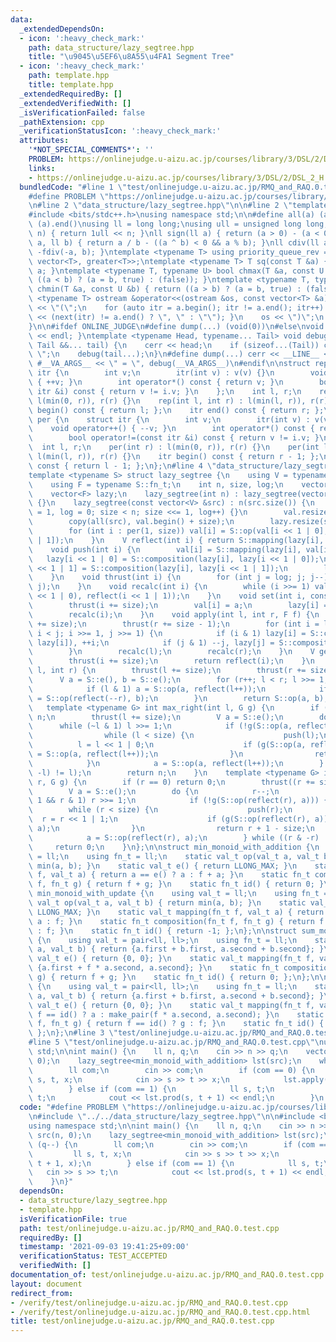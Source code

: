 ```yaml
---
data:
  _extendedDependsOn:
  - icon: ':heavy_check_mark:'
    path: data_structure/lazy_segtree.hpp
    title: "\u9045\u5EF6\u8A55\u4FA1 Segment Tree"
  - icon: ':heavy_check_mark:'
    path: template.hpp
    title: template.hpp
  _extendedRequiredBy: []
  _extendedVerifiedWith: []
  _isVerificationFailed: false
  _pathExtension: cpp
  _verificationStatusIcon: ':heavy_check_mark:'
  attributes:
    '*NOT_SPECIAL_COMMENTS*': ''
    PROBLEM: https://onlinejudge.u-aizu.ac.jp/courses/library/3/DSL/2/DSL_2_H
    links:
    - https://onlinejudge.u-aizu.ac.jp/courses/library/3/DSL/2/DSL_2_H
  bundledCode: "#line 1 \"test/onlinejudge.u-aizu.ac.jp/RMQ_and_RAQ.0.test.cpp\"\n\
    #define PROBLEM \"https://onlinejudge.u-aizu.ac.jp/courses/library/3/DSL/2/DSL_2_H\"\
    \n#line 2 \"data_structure/lazy_segtree.hpp\"\n\n#line 2 \"template.hpp\"\n\n\
    #include <bits/stdc++.h>\nusing namespace std;\n\n#define all(a) (a).begin(),\
    \ (a).end()\nusing ll = long long;\nusing ull = unsigned long long;\null bit(int\
    \ n) { return 1ull << n; }\nll sign(ll a) { return (a > 0) - (a < 0); }\nll fdiv(ll\
    \ a, ll b) { return a / b - ((a ^ b) < 0 && a % b); }\nll cdiv(ll a, ll b) { return\
    \ -fdiv(-a, b); }\ntemplate <typename T> using priority_queue_rev = priority_queue<T,\
    \ vector<T>, greater<T>>;\ntemplate <typename T> T sq(const T &a) { return a *\
    \ a; }\ntemplate <typename T, typename U> bool chmax(T &a, const U &b) { return\
    \ ((a < b) ? (a = b, true) : (false)); }\ntemplate <typename T, typename U> bool\
    \ chmin(T &a, const U &b) { return ((a > b) ? (a = b, true) : (false)); }\ntemplate\
    \ <typename T> ostream &operator<<(ostream &os, const vector<T> &a) {\n    os\
    \ << \"(\";\n    for (auto itr = a.begin(); itr != a.end(); itr++) { os << *itr\
    \ << (next(itr) != a.end() ? \", \" : \"\"); }\n    os << \")\";\n    return os;\n\
    }\n\n#ifdef ONLINE_JUDGE\n#define dump(...) (void(0))\n#else\nvoid debug() { cerr\
    \ << endl; }\ntemplate <typename Head, typename... Tail> void debug(Head &&head,\
    \ Tail &&... tail) {\n    cerr << head;\n    if (sizeof...(Tail)) cerr << \",\
    \ \";\n    debug(tail...);\n}\n#define dump(...) cerr << __LINE__ << \": \" <<\
    \ #__VA_ARGS__ << \" = \", debug(__VA_ARGS__)\n#endif\n\nstruct rep {\n    struct\
    \ itr {\n        int v;\n        itr(int v) : v(v) {}\n        void operator++()\
    \ { ++v; }\n        int operator*() const { return v; }\n        bool operator!=(const\
    \ itr &i) const { return v != i.v; }\n    };\n    int l, r;\n    rep(int r) :\
    \ l(min(0, r)), r(r) {}\n    rep(int l, int r) : l(min(l, r)), r(r) {}\n    itr\
    \ begin() const { return l; };\n    itr end() const { return r; };\n};\nstruct\
    \ per {\n    struct itr {\n        int v;\n        itr(int v) : v(v) {}\n    \
    \    void operator++() { --v; }\n        int operator*() const { return v; }\n\
    \        bool operator!=(const itr &i) const { return v != i.v; }\n    };\n  \
    \  int l, r;\n    per(int r) : l(min(0, r)), r(r) {}\n    per(int l, int r) :\
    \ l(min(l, r)), r(r) {}\n    itr begin() const { return r - 1; };\n    itr end()\
    \ const { return l - 1; };\n};\n#line 4 \"data_structure/lazy_segtree.hpp\"\n\n\
    template <typename S> struct lazy_segtree {\n    using V = typename S::val_t;\n\
    \    using F = typename S::fn_t;\n    int n, size, log;\n    vector<V> val;\n\
    \    vector<F> lazy;\n    lazy_segtree(int n) : lazy_segtree(vector(n, S::e()))\
    \ {}\n    lazy_segtree(const vector<V> &src) : n(src.size()) {\n        for (size\
    \ = 1, log = 0; size < n; size <<= 1, log++) {}\n        val.resize(size << 1);\n\
    \        copy(all(src), val.begin() + size);\n        lazy.resize(size << 1, S::id());\n\
    \        for (int i : per(1, size)) val[i] = S::op(val[i << 1 | 0], val[i << 1\
    \ | 1]);\n    }\n    V reflect(int i) { return S::mapping(lazy[i], val[i]); }\n\
    \    void push(int i) {\n        val[i] = S::mapping(lazy[i], val[i]);\n     \
    \   lazy[i << 1 | 0] = S::composition(lazy[i], lazy[i << 1 | 0]);\n        lazy[i\
    \ << 1 | 1] = S::composition(lazy[i], lazy[i << 1 | 1]);\n        lazy[i] = S::id();\n\
    \    }\n    void thrust(int i) {\n        for (int j = log; j; j--) push(i >>\
    \ j);\n    }\n    void recalc(int i) {\n        while (i >>= 1) val[i] = S::op(reflect(i\
    \ << 1 | 0), reflect(i << 1 | 1));\n    }\n    void set(int i, const V &a) {\n\
    \        thrust(i += size);\n        val[i] = a;\n        lazy[i] = S::id();\n\
    \        recalc(i);\n    }\n    void apply(int l, int r, F f) {\n        thrust(l\
    \ += size);\n        thrust(r += size - 1);\n        for (int i = l, j = r + 1;\
    \ i < j; i >>= 1, j >>= 1) {\n            if (i & 1) lazy[i] = S::composition(f,\
    \ lazy[i]), ++i;\n            if (j & 1) --j, lazy[j] = S::composition(f, lazy[j]);\n\
    \        }\n        recalc(l);\n        recalc(r);\n    }\n    V get(int i) {\n\
    \        thrust(i += size);\n        return reflect(i);\n    }\n    V prod(int\
    \ l, int r) {\n        thrust(l += size);\n        thrust(r += size - 1);\n  \
    \      V a = S::e(), b = S::e();\n        for (r++; l < r; l >>= 1, r >>= 1) {\n\
    \            if (l & 1) a = S::op(a, reflect(l++));\n            if (r & 1) b\
    \ = S::op(reflect(--r), b);\n        }\n        return S::op(a, b);\n    }\n \
    \   template <typename G> int max_right(int l, G g) {\n        if (l == n) return\
    \ n;\n        thrust(l += size);\n        V a = S::e();\n        do {\n      \
    \      while (~l & 1) l >>= 1;\n            if (!g(S::op(a, reflect(l)))) {\n\
    \                while (l < size) {\n                    push(l);\n          \
    \          l = l << 1 | 0;\n                    if (g(S::op(a, reflect(l)))) a\
    \ = S::op(a, reflect(l++));\n                }\n                return l - size;\n\
    \            }\n            a = S::op(a, reflect(l++));\n        } while ((l &\
    \ -l) != l);\n        return n;\n    }\n    template <typename G> int min_left(int\
    \ r, G g) {\n        if (r == 0) return 0;\n        thrust((r += size) - 1);\n\
    \        V a = S::e();\n        do {\n            r--;\n            while (r >\
    \ 1 && r & 1) r >>= 1;\n            if (!g(S::op(reflect(r), a))) {\n        \
    \        while (r < size) {\n                    push(r);\n                  \
    \  r = r << 1 | 1;\n                    if (g(S::op(reflect(r), a))) a = S::op(reflect(r--),\
    \ a);\n                }\n                return r + 1 - size;\n            }\n\
    \            a = S::op(reflect(r), a);\n        } while ((r & -r) != r);\n   \
    \     return 0;\n    }\n};\n\nstruct min_monoid_with_addition {\n    using val_t\
    \ = ll;\n    using fn_t = ll;\n    static val_t op(val_t a, val_t b) { return\
    \ min(a, b); }\n    static val_t e() { return LLONG_MAX; }\n    static val_t mapping(fn_t\
    \ f, val_t a) { return a == e() ? a : f + a; }\n    static fn_t composition(fn_t\
    \ f, fn_t g) { return f + g; }\n    static fn_t id() { return 0; }\n};\n\nstruct\
    \ min_monoid_with_update {\n    using val_t = ll;\n    using fn_t = ll;\n    static\
    \ val_t op(val_t a, val_t b) { return min(a, b); }\n    static val_t e() { return\
    \ LLONG_MAX; }\n    static val_t mapping(fn_t f, val_t a) { return f == id() ?\
    \ a : f; }\n    static fn_t composition(fn_t f, fn_t g) { return f == id() ? g\
    \ : f; }\n    static fn_t id() { return -1; };\n};\n\nstruct sum_monoid_with_addition\
    \ {\n    using val_t = pair<ll, ll>;\n    using fn_t = ll;\n    static val_t op(val_t\
    \ a, val_t b) { return {a.first + b.first, a.second + b.second}; }\n    static\
    \ val_t e() { return {0, 0}; }\n    static val_t mapping(fn_t f, val_t a) { return\
    \ {a.first + f * a.second, a.second}; }\n    static fn_t composition(fn_t f, fn_t\
    \ g) { return f + g; }\n    static fn_t id() { return 0; };\n};\n\nstruct sum_monoid_with_update\
    \ {\n    using val_t = pair<ll, ll>;\n    using fn_t = ll;\n    static val_t op(val_t\
    \ a, val_t b) { return {a.first + b.first, a.second + b.second}; }\n    static\
    \ val_t e() { return {0, 0}; }\n    static val_t mapping(fn_t f, val_t a) { return\
    \ f == id() ? a : make_pair(f * a.second, a.second); }\n    static fn_t composition(fn_t\
    \ f, fn_t g) { return f == id() ? g : f; }\n    static fn_t id() { return LLONG_MIN;\
    \ };\n};\n#line 3 \"test/onlinejudge.u-aizu.ac.jp/RMQ_and_RAQ.0.test.cpp\"\n\n\
    #line 5 \"test/onlinejudge.u-aizu.ac.jp/RMQ_and_RAQ.0.test.cpp\"\nusing namespace\
    \ std;\n\nint main() {\n    ll n, q;\n    cin >> n >> q;\n    vector<ll> src(n,\
    \ 0);\n    lazy_segtree<min_monoid_with_addition> lst(src);\n    while (q--) {\n\
    \        ll com;\n        cin >> com;\n        if (com == 0) {\n            ll\
    \ s, t, x;\n            cin >> s >> t >> x;\n            lst.apply(s, t + 1, x);\n\
    \        } else if (com == 1) {\n            ll s, t;\n            cin >> s >>\
    \ t;\n            cout << lst.prod(s, t + 1) << endl;\n        }\n    }\n}\n"
  code: "#define PROBLEM \"https://onlinejudge.u-aizu.ac.jp/courses/library/3/DSL/2/DSL_2_H\"\
    \n#include \"../../data_structure/lazy_segtree.hpp\"\n\n#include <bits/stdc++.h>\n\
    using namespace std;\n\nint main() {\n    ll n, q;\n    cin >> n >> q;\n    vector<ll>\
    \ src(n, 0);\n    lazy_segtree<min_monoid_with_addition> lst(src);\n    while\
    \ (q--) {\n        ll com;\n        cin >> com;\n        if (com == 0) {\n   \
    \         ll s, t, x;\n            cin >> s >> t >> x;\n            lst.apply(s,\
    \ t + 1, x);\n        } else if (com == 1) {\n            ll s, t;\n         \
    \   cin >> s >> t;\n            cout << lst.prod(s, t + 1) << endl;\n        }\n\
    \    }\n}"
  dependsOn:
  - data_structure/lazy_segtree.hpp
  - template.hpp
  isVerificationFile: true
  path: test/onlinejudge.u-aizu.ac.jp/RMQ_and_RAQ.0.test.cpp
  requiredBy: []
  timestamp: '2021-09-03 19:41:25+09:00'
  verificationStatus: TEST_ACCEPTED
  verifiedWith: []
documentation_of: test/onlinejudge.u-aizu.ac.jp/RMQ_and_RAQ.0.test.cpp
layout: document
redirect_from:
- /verify/test/onlinejudge.u-aizu.ac.jp/RMQ_and_RAQ.0.test.cpp
- /verify/test/onlinejudge.u-aizu.ac.jp/RMQ_and_RAQ.0.test.cpp.html
title: test/onlinejudge.u-aizu.ac.jp/RMQ_and_RAQ.0.test.cpp
---
```

